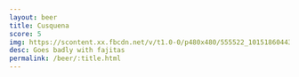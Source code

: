 ```yaml
---
layout: beer
title: Cusquena
score: 5
img: https://scontent.xx.fbcdn.net/v/t1.0-0/p480x480/555522_10151860443808745_1012342431_n.jpg?oh=70781bb746d1ed59323cba6f61eb5d47&oe=58785B91
desc: Goes badly with fajitas
permalink: /beer/:title.html
---
```

